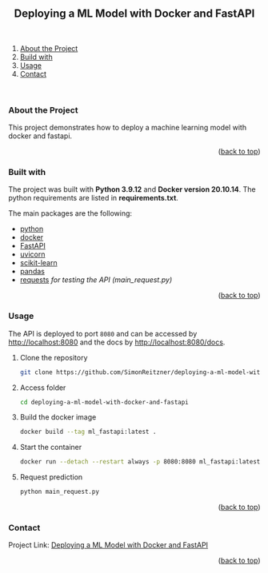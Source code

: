 <div id="top"></div>

<br />
<h2 align="center">Deploying a ML Model with Docker and FastAPI</h2>
<br />
</div>

<!-- TABLE OF CONTENTS -->
1. [About the Project](#about-the-project)
2. [Build with](#build-with)
3. [Usage](#usage)
4. [Contact](#contact)

<br />


### About the Project <a id="about-the-project"></a>
This project demonstrates how to deploy a machine learning model with docker and fastapi.

<p align="right">(<a href="#top">back to top</a>)</p>


### Built with <a id="build-with"></a>
The project was built with **Python 3.9.12** and **Docker version 20.10.14**.
The python requirements are listed in **requirements.txt**.

The main packages are the following:

* [python](https://www.python.org/)
* [docker](https://www.docker.com/)
* [FastAPI](https://fastapi.tiangolo.com/)
* [uvicorn](https://www.uvicorn.org/)
* [scikit-learn](https://scikit-learn.org/)
* [pandas](https://pandas.pydata.org/)
* [requests](https://docs.python-requests.org/) _for testing the API (main_request.py)_

<p align="right">(<a href="#top">back to top</a>)</p>


### Usage <a id="usage"></a>
The API is deployed to port `8080` and can be accessed by [http://localhost:8080](http://localhost:8080) and the docs by [http://localhost:8080/docs](http://localhost:8080/docs).

1. Clone the repository
   ```sh
   git clone https://github.com/SimonReitzner/deploying-a-ml-model-with-docker-and-fastapi.git
   ```
2. Access folder
   ```sh
   cd deploying-a-ml-model-with-docker-and-fastapi
   ```
3. Build the docker image
   ```sh
   docker build --tag ml_fastapi:latest .
   ```
4. Start the container
   ```sh
   docker run --detach --restart always -p 8080:8080 ml_fastapi:latest
   ```
5. Request prediction
   ```sh
   python main_request.py
   ```

<p align="right">(<a href="#top">back to top</a>)</p>


### Contact <a id="contact"></a>
Project Link: [Deploying a ML Model with Docker and FastAPI](https://github.com/SimonReitzner/deploying-a-ml-model-with-docker-and-fastapi)

<p align="right">(<a href="#top">back to top</a>)</p>
